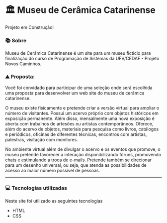# 🏛️ Museu de Cerâmica Catarinense

Projeto em Construção!

### 📚 Sobre

Museu de Cerâmica Catarinense é um site para um museu fictício para finalização do curso de Programação de Sistemas  da UFV/CEDAF - Projeto Novos Caminhos.

### ⛰ Proposta:

Você foi convidado para participar de uma seleção onde será escolhida uma proposta para desenvolver um web site do museu de cerâmica catarinense.

O museu existe fisicamente e pretende criar a versão virtual para ampliar o número de visitantes. Possui um acervo próprio com objetos históricos em exposição permanente. Além disso, mensalmente uma nova exposição é aberta com trabalhos de artesões ou artistas contemporâneos. Oferece, além do acervo de objetos, materiais para pesquisa como livros, catálogos e periódicos, oficinas de diferentes técnicas, encontros com artistas, palestras, visitação com monitores.

No ambiente virtual além de divulgar o acervo e os eventos que promove, o museu pretende favorecer a interação disponibilizando fóruns, promovendo chats e estimulando a troca de e-mails. Pretende também se direcionar para um desenho universal, ou seja, que atenda as possibilidades de acesso ao maior número possível de pessoas.



------

### 💻 Tecnologias utilizadas

Neste site foi utilizado as seguintes tecnologias

- HTML
- CSS
